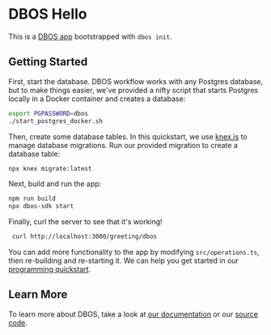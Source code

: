 # DBOS Hello

This is a [DBOS app](https://docs.dbos.dev/) bootstrapped with `dbos init`.

## Getting Started

First, start the database.
DBOS workflow works with any Postgres database, but to make things easier, we've provided a nifty script that starts Postgres locally in a Docker container and creates a database:

```bash
export PGPASSWORD=dbos
./start_postgres_docker.sh
```

Then, create some database tables.
In this quickstart, we use [knex.js](https://knexjs.org/) to manage database migrations.
Run our provided migration to create a database table:

```bash
npx knex migrate:latest
```

Next, build and run the app:

```bash
npm run build
npx dbos-sdk start
```

Finally, curl the server to see that it's working!

```bash
 curl http://localhost:3000/greeting/dbos
```

You can add more functionality to the app by modifying `src/operations.ts`, then re-building and re-starting it.
We can help you get started in our [programming quickstart](https://docs.dbos.dev/getting-started/quickstart-programming-1).

## Learn More

To learn more about DBOS, take a look at [our documentation](https://docs.dbos.dev/) or our [source code](https://github.com/dbos-inc/dbos-sdk).
